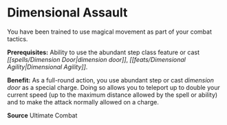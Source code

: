 ﻿---
cssclass: [feats]

---
# Dimensional Assault

You have been trained to use magical movement as part of your combat tactics.

**Prerequisites:** Ability to use the abundant step class feature or cast _[[spells/Dimension Door|dimension door]]_, _[[feats/Dimensional Agility|Dimensional Agility]]_.

**Benefit:** As a full-round action, you use abundant step or cast _dimension door_ as a special charge. Doing so allows you to teleport up to double your current speed (up to the maximum distance allowed by the spell or ability) and to make the attack normally allowed on a charge.

**Source** Ultimate Combat